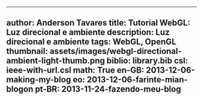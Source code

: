 ------------------------------
author: Anderson Tavares
title: Tutorial WebGL: Luz direcional e ambiente
description: Luz direcional e ambiente
tags: WebGL, OpenGL
thumbnail: assets/images/webgl-directional-ambient-light-thumb.png
biblio: library.bib
csl: ieee-with-url.csl
math: True
en-GB: 2013-12-06-making-my-blog
eo: 2013-12-06-farinte-mian-blogon
pt-BR: 2013-11-24-fazendo-meu-blog
------------------------------

